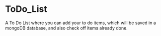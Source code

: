# ToDo_List
A To Do List where you can add your to do items, which will be saved in a mongoDB database, and also check off items already done. 
